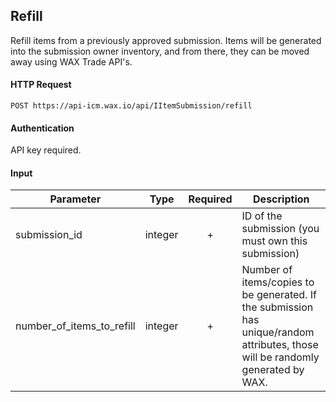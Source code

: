 ## Refill

Refill items from a previously approved submission. Items will be generated into the submission owner inventory, and from there, they can be moved away using WAX Trade API's.

#### HTTP Request

`POST https://api-icm.wax.io/api/IItemSubmission/refill`

#### Authentication

API key required.

#### Input

| Parameter | Type | Required | Description |
| - | - | :-: | - |
| submission_id| integer| + | ID of the submission (you must own this submission) |
| number_of_items_to_refill| integer| + | Number of items/copies to be generated. If the submission has unique/random attributes, those will be randomly generated by WAX. |

